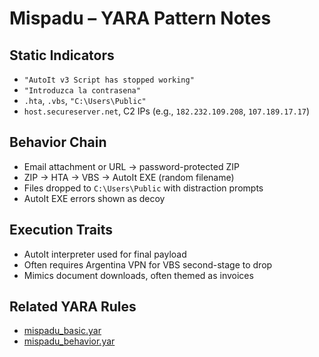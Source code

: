 # Mispadu – YARA Pattern Notes

## Static Indicators
- `"AutoIt v3 Script has stopped working"`
- `"Introduzca la contrasena"`
- `.hta`, `.vbs`, `"C:\Users\Public"`
- `host.secureserver.net`, C2 IPs (e.g., `182.232.109.208`, `107.189.17.17`)

## Behavior Chain
- Email attachment or URL → password-protected ZIP
- ZIP → HTA → VBS → AutoIt EXE (random filename)
- Files dropped to `C:\Users\Public` with distraction prompts
- AutoIt EXE errors shown as decoy

## Execution Traits
- AutoIt interpreter used for final payload
- Often requires Argentina VPN for VBS second-stage to drop
- Mimics document downloads, often themed as invoices

## Related YARA Rules
- [mispadu_basic.yar](https://github.com/Sab0x1D/ghostyara/blob/main/families/mispadu_basic.yar)  
- [mispadu_behavior.yar](https://github.com/Sab0x1D/ghostyara/blob/main/ttps/mispadu_behavior.yar)
